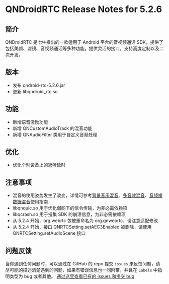 # QNDroidRTC Release Notes for 5.2.6

## 简介

QNDroidRTC 是七牛推出的一款适用于 Android 平台的音视频通话 SDK，提供了包括美颜、滤镜、音视频通话等多种功能，提供灵活的接口，支持高度定制以及二次开发。

## 版本

- 发布 qndroid-rtc-5.2.6.jar
- 更新 libqndroid_rtc.so

## 功能

- 新增语音激励功能
- 新增 QNCustomAudioTrack 的混音功能
- 新增 QNAudioFilter 类用于自定义音频处理

## 优化

- 优化个别设备上的返听延时

## 注意事项
- 混音的使用姿势发生了改变，详情可参考[背景音乐混音](https://developer.qiniu.com/rtc/8771/background-music-mix-android)、[多音效混音](https://developer.qiniu.com/rtc/11965/android_audio_effect_mixing)、[音频裸数据混音](https://developer.qiniu.io/rtc/12581/android_audio_source_mixing)使用指南
- libqnquic.so 用于优化弱网下的信令传输，为非必需依赖项
- libqcrash.so 用于搜集 SDK 的崩溃信息，为非必需依赖项
- 从 5.2.4 开始，org.webrtc 包被重命名为 org.qnwebrtc，请注意适配修改
- 从 5.2.4 开始，接口 QNRTCSetting.setAEC3Enabled 被删除，请使用 QNRTCSetting.setAudioScene 接口

## 问题反馈

当你遇到任何问题时，可以通过在 GitHub 的 repo 提交 `issues` 来反馈问题，请尽可能的描述清楚遇到的问题，如果有错误信息也一同附带，并且在 ```Labels``` 中指明类型为 bug 或者其他。 [通过这里查看已有的 issues 和提交 bug](https://github.com/pili-engineering/QNRTC-Android/issues)

